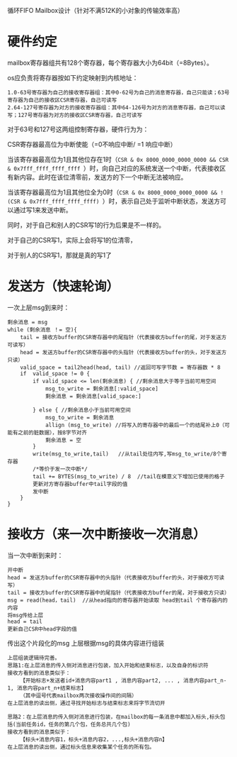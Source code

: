 循环FIFO Mailbox设计（针对不满512K的小对象的传输效率高）

# 硬件约定

mailbox寄存器组共有128个寄存器，每个寄存器大小为64bit（=8Bytes）。

os应负责将寄存器按如下约定映射到内核地址：

```
1.0-63号寄存器为自己的接收寄存器组：其中0-62号为自己的消息寄存器，自己只能读；63号寄存器为自己的接收区CSR寄存器，自己可读写
2.64-127号寄存器为对方的接收寄存器组：其中64-126号为对方的消息寄存器，自己可以读写；127号寄存器为对方的接收区CSR寄存器，自己可读写
```

对于63号和127号这两组控制寄存器，硬件行为为：

CSR寄存器最高位为中断使能（=0不响应中断/ =1 响应中断）

当该寄存器最高位为1且其他位存在1时（`CSR & 0x 8000_0000_0000_0000 && CSR & 0x7fff_ffff_ffff_ffff `）时，向自己对应的系统发送一个中断，代表接收区有新内容。此时在该位清零前，发送方的下一个中断无法被响应。

当该寄存器最高位为1且其他位全为0时（`CSR & 0x 8000_0000_0000_0000 && !(CSR & 0x7fff_ffff_ffff_ffff) `）时，表示自己处于监听中断状态，发送方可以通过写1来发送中断。

同时，对于自己和别人的CSR写1的行为后果是不一样的。

对于自己的CSR写1，实际上会将写1的位清零，

对于别人的CSR写1，那就是真的写1了

# 发送方（快速轮询）

一次上层msg到来时：

```
剩余消息 = msg
while (剩余消息 ！= 空){
	tail = 接收方buffer的CSR寄存器中的尾指针（代表接收方buffer的尾，对于发送方可读写）
	head = 发送方buffer的CSR寄存器中的头指针（代表接收方buffer的头，对于发送方只读）
	valid_space = tail2head(head, tail) //返回可写字节数 = 寄存器数 * 8
	if  valid_space != 0 {
		if valid_space <= len(剩余消息) { //剩余消息大于等于当前可用空间
			msg_to_write = 剩余消息[:valid_space]
			剩余消息 = 剩余消息[valid_space:] 
			
		} else { //剩余消息小于当前可用空间
			msg_to_write = 剩余消息
			allign (msg_to_write) //将写入的寄存器中的最后一个的结尾补上0（可能有之前的脏数据），按8字节对齐
			剩余消息 = 空
		}
        write(msg_to_write,tail)   //从tail处往内写,写msg_to_write/8个寄存器
        /*等价于发一次中断*/
        tail += BYTES(msg_to_write) / 8  //tail在模意义下增加已使用的格子
        更新对方寄存器buffer中tail字段的值
        发中断
	}
}
```



# 接收方（来一次中断接收一次消息）

当一次中断到来时：

```
开中断
head = 发送方buffer的CSR寄存器中的头指针（代表接收方buffer的头，对于接收方可读写）
tail = 接收方buffer的CSR寄存器中的尾指针（代表接收方buffer的尾，对于接收方只读）
msg = read(head，tail)  //从head指向的寄存器开始读取 head到tail 个寄存器内的内容
将msg传给上层
head = tail
更新自己CSR中head字段的值

```

传出这个片段化的msg
上层根据msg的具体内容进行组装

```
上层组装逻辑待完善。
思路1:在上层消息的传入侧对消息进行包装，加入开始和结束标志，以及自身的标识符
接收方看到的消息类似于：
	【开始标志+发送者id+消息内容part1 , 消息内容part2, ... , 消息内容part_n-1, 消息内容part_n+结束标志】
	（其中逗号代表mailbox两次接收操作间的间隔）
在上层消息的读出侧，通过寻找开始标志与结束标志来将字节流切开

思路2：在上层消息的传入侧对消息进行包装，在mailbox的每一条消息中都加入标头,标头包括(当前任务id，任务的第几个包，任务总共几个包)
接收方看到的消息类似于：
	【标头+消息内容1，标头+消息内容2，...,标头+消息内容n】
在上层消息的读出侧，通过标头信息来收集某个任务的所有包。
```